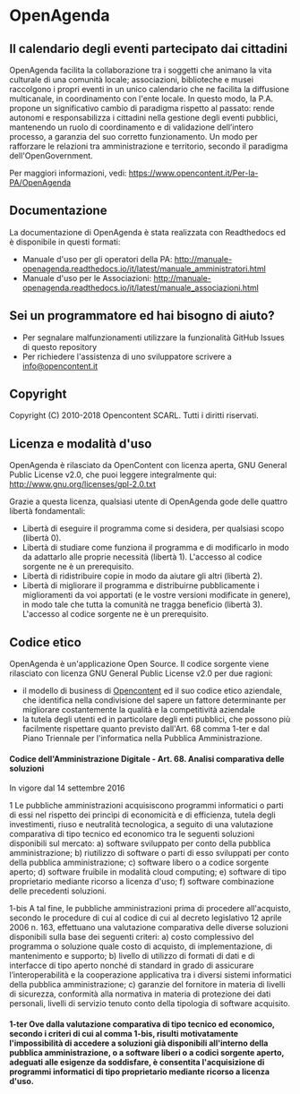 # OpenAgenda


## Il calendario degli eventi partecipato dai cittadini
OpenAgenda facilita la collaborazione tra i soggetti che animano la vita culturale di una comunità locale; associazioni, biblioteche e musei raccolgono i propri eventi in un unico calendario che ne facilita la diffusione multicanale, in coordinamento con l'ente locale. In questo modo, la P.A. propone un significativo cambio di paradigma rispetto al passato: rende autonomi e responsabilizza i cittadini nella gestione degli eventi pubblici, mantenendo un ruolo di coordinamento e di validazione dell’intero processo, a garanzia del suo corretto funzionamento.
Un modo per rafforzare le relazioni tra amministrazione e territorio, secondo il paradigma dell'OpenGovernment.

Per maggiori informazioni, vedi: https://www.opencontent.it/Per-la-PA/OpenAgenda

## Documentazione
La documentazione di OpenAgenda è stata realizzata con Readthedocs ed è disponibile in questi formati:
* Manuale d'uso per gli operatori della PA: http://manuale-openagenda.readthedocs.io/it/latest/manuale_amministratori.html
* Manuale d'uso per le Associazioni: http://manuale-openagenda.readthedocs.io/it/latest/manuale_associazioni.html

## Sei un programmatore ed hai bisogno di aiuto?
* Per segnalare malfunzionamenti utilizzare la funzionalità GitHub Issues di questo repository
* Per richiedere l'assistenza di uno sviluppatore scrivere a info@opencontent.it

## Copyright
Copyright (C) 2010-2018 Opencontent SCARL. Tutti i diritti riservati.

## Licenza e modalità d'uso
OpenAgenda è rilasciato da OpenContent con licenza aperta, GNU General Public License v2.0, che puoi leggere integralmente qui: http://www.gnu.org/licenses/gpl-2.0.txt 

Grazie a questa licenza, qualsiasi utente di OpenAgenda gode delle quattro libertà fondamentali:
* Libertà di eseguire il programma come si desidera, per qualsiasi scopo (libertà 0).
* Libertà di studiare come funziona il programma e di modificarlo in modo da adattarlo alle proprie necessità (libertà 1). L'accesso al codice sorgente ne è un prerequisito.
* Libertà di ridistribuire copie in modo da aiutare gli altri (libertà 2).
* Libertà di migliorare il programma e distribuirne pubblicamente i miglioramenti da voi apportati (e le vostre versioni modificate in genere), in modo tale che tutta la comunità ne tragga beneficio (libertà 3). L'accesso al codice sorgente ne è un prerequisito.


## Codice etico
OpenAgenda è un'applicazione Open Source. Il codice sorgente viene rilasciato con licenza GNU General Public License v2.0 per due ragioni: 
* il modello di business di [Opencontent](https://www.opencontent.it/Chi-siamo) ed il suo codice etico aziendale, che identifica nella condivisione del sapere un fattore determinante per migliorare costantemente la qualità e la competitività aziendale
* la tutela degli utenti ed in particolare degli enti pubblici, che possono più facilmente rispettare quanto previsto dall'Art. 68 comma 1-ter e dal Piano Triennale per l'informatica nella Pubblica Amministrazione.


#### Codice dell'Amministrazione Digitale - Art. 68.  Analisi comparativa delle soluzioni 

In vigore dal 14 settembre 2016 

1  Le pubbliche amministrazioni acquisiscono programmi informatici o parti di essi nel rispetto dei princìpi di economicità e di efficienza, tutela degli investimenti, riuso e neutralità tecnologica, a seguito di una valutazione comparativa di tipo tecnico ed economico tra le seguenti soluzioni disponibili sul mercato:
a)  software sviluppato per conto della pubblica amministrazione; 
b)  riutilizzo di software o parti di esso sviluppati per conto della pubblica amministrazione; 
c)  software libero o a codice sorgente aperto; 
d)  software fruibile in modalità cloud computing; 
e)  software di tipo proprietario mediante ricorso a licenza d'uso; 
f)  software combinazione delle precedenti soluzioni.

1-bis  A tal fine, le pubbliche amministrazioni prima di procedere all'acquisto, secondo le procedure di cui al codice di cui al decreto legislativo 12 aprile 2006 n. 163, effettuano una valutazione comparativa delle diverse soluzioni disponibili sulla base dei seguenti criteri:
a)  costo complessivo del programma o soluzione quale costo di acquisto, di implementazione, di mantenimento e supporto; 
b)  livello di utilizzo di formati di dati e di interfacce di tipo aperto nonché di standard in grado di assicurare l’interoperabilità e la cooperazione applicativa tra i diversi sistemi informatici della pubblica amministrazione;
c)  garanzie del fornitore in materia di livelli di sicurezza, conformità alla normativa in materia di protezione dei dati personali, livelli di servizio tenuto conto della tipologia di software acquisito. 

#### 1-ter  Ove dalla valutazione comparativa di tipo tecnico ed economico, secondo i criteri di cui al comma 1-bis, risulti motivatamente l'impossibilità di accedere a soluzioni già disponibili all'interno della pubblica amministrazione, o a software liberi o a codici sorgente aperto, adeguati alle esigenze da soddisfare, è consentita l'acquisizione di programmi informatici di tipo proprietario mediante ricorso a licenza d'uso. 

